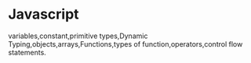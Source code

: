 # Javascript
variables,constant,primitive types,Dynamic Typing,objects,arrays,Functions,types of function,operators,control flow statements.
